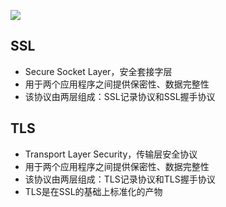 ![](https://gitee.com/hysbtr/pic/raw/master/ssl&tls.png)

## SSL
* Secure Socket Layer，安全套接字层
* 用于两个应用程序之间提供保密性、数据完整性
* 该协议由两层组成：SSL记录协议和SSL握手协议

## TLS
* Transport Layer Security，传输层安全协议
* 用于两个应用程序之间提供保密性、数据完整性
* 该协议由两层组成：TLS记录协议和TLS握手协议
* TLS是在SSL的基础上标准化的产物